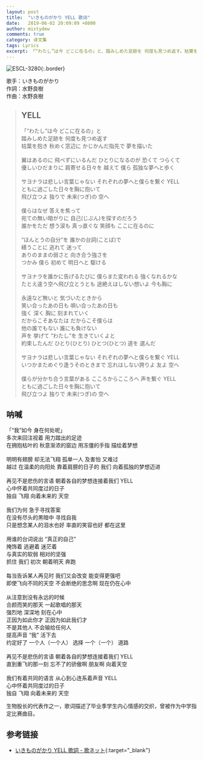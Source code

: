 ```yaml
---
layout: post
title:  "いきものがかり YELL 歌词"
date:   2019-06-02 20:09:09 +0800
author: mistydew
comments: true
category: 译文集
tags: Lyrics
excerpt: 「“わたし”は今 どこに在るの」と、踏みしめた足跡を 何度も見つめ返す。枯葉を抱き 秋めく窓辺に、かじかんだ指先で 夢を描いた。
---
```

![ESCL-3280](https://is3-ssl.mzstatic.com/image/thumb/Music/v4/b7/e0/f8/b7e0f8e8-2676-8c31-b12e-71b3da391641/source/600x600bb.jpg){:.border}

歌手：いきものがかり<br>
作詞：水野良樹<br>
作曲：水野良樹

<blockquote class="original">
  <h2>YELL</h2>
  <p>
    「“わたし”は今 どこに在るの」と<br>
    踏みしめた足跡を 何度も見つめ返す<br>
    枯葉を抱き 秋めく窓辺に かじかんだ指先で 夢を描いた<br>
    <br>
    翼はあるのに 飛べずにいるんだ ひとりになるのが 恐くて つらくて<br>
    優しいひだまりに 肩寄せる日々を 越えて 僕ら 孤独な夢へと歩く<br>
    <br>
    サヨナラは悲しい言葉じゃない それぞれの夢へと僕らを繋ぐ YELL<br>
    ともに過ごした日々を胸に抱いて<br>
    飛び立つよ 独りで 未来(つぎ)の 空へ<br>
    <br>
    僕らはなぜ 答えを焦って<br>
    宛ての無い暗がりに 自己(じぶん)を探すのだろう<br>
    誰かをただ 想う涙も 真っ直ぐな 笑顔も ここに在るのに<br>
    <br>
    “ほんとうの自分”を 誰かの台詞(ことば)で<br>
    繕うことに 逃れて 迷って<br>
    ありのままの弱さと 向き合う強さを<br>
    つかみ 僕ら 初めて 明日へと 駆ける<br>
    <br>
    サヨナラを誰かに告げるたびに 僕らまた変われる 強くなれるかな<br>
    たとえ違う空へ飛び立とうとも 途絶えはしない想いよ 今も胸に<br>
    <br>
    永遠など無いと 気づいたときから<br>
    笑い合ったあの日も 唄い合ったあの日も<br>
    強く 深く 胸に 刻まれていく<br>
    だからこそあなたは だからこそ僕らは<br>
    他の誰でもない 誰にも負けない<br>
    声を 挙げて “わたし”を 生きていくよと<br>
    約束したんだ ひとり(ひとり) ひとつ(ひとつ) 道を 選んだ<br>
    <br>
    サヨナラは悲しい言葉じゃない それぞれの夢へと僕らを繋ぐ YELL<br>
    いつかまためぐり逢うそのときまで 忘れはしない誇りよ 友よ 空へ<br>
    <br>
    僕らが分かち合う言葉がある こころからこころへ 声を繋ぐ YELL<br>
    ともに過ごした日々を胸に抱いて<br>
    飛び立つよ 独りで 未来(つぎ)の 空へ
  </p>
</blockquote>

<div class="translation">
  <h2>呐喊</h2>
  <p>
    「“我”如今 身在何处呢」<br>
    多次来回注视着 用力踏出的足迹<br>
    在拥抱枯叶的 秋意渐浓的窗边 用冻僵的手指 描绘着梦想<br>
    <br>
    明明有翅膀 却无法飞翔 孤单一人 及害怕 又难过<br>
    越过 在温柔的向阳处 靠着肩膀的日子的 我们 向着孤独的梦想迈进<br>
    <br>
    再见不是悲伤的言语 朝着各自的梦想连接着我们 YELL<br>
    心中怀着共同度过的日子<br>
    独自 飞翔 向着未来的 天空<br>
    <br>
    我们为何 急于寻找答案<br>
    在没有尽头的黑暗中 寻找自我<br>
    只是想念某人的泪水也好 率直的笑容也好 都在这里<br>
    <br>
    用谁的台词说出 “真正的自己”<br>
    掩饰着 逃避着 迷茫着<br>
    与真实的软弱 相对的坚强<br>
    抓住 我们 初次 朝着明天 奔跑<br>
    <br>
    每当告诉某人再见时 我们又会改变 能变得更强吧<br>
    即使飞向不同的天空 不会断绝的思念啊 现在仍在心中<br>
    <br>
    从注意到没有永远的时候<br>
    合颜而笑的那天 一起歌唱的那天<br>
    强烈地 深深地 刻在心中<br>
    正因为如此你才 正因为如此我们才<br>
    不是其他人 不会输给任何人<br>
    提高声音 “我” 活下去<br>
    约定好了 一个人（一个人） 选择 一个（一个） 道路<br>
    <br>
    再见不是悲伤的言语 朝着各自的梦想连接着我们 YELL<br>
    直到重飞的那一刻 忘不了的骄傲啊 朋友啊 向着天空<br>
    <br>
    我们有着共同的语言 从心到心连系着声音 YELL<br>
    心中怀着共同度过的日子<br>
    独自 飞翔 向着未来的 天空
  </p>
</div>

生物股长的代表作之一，歌词描述了毕业季学生内心情感的交织，曾被作为中学指定比赛曲目。

## 参考链接

* [いきものがかり YELL 歌詞 - 歌ネット](https://www.uta-net.com/song/84214/){:target="_blank"}
